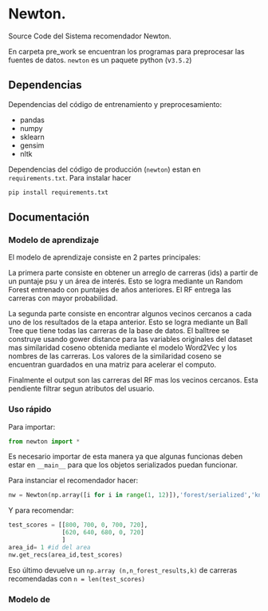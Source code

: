 # Newton.

Source Code del Sistema recomendador  Newton.

En carpeta pre_work se encuentran los programas para preprocesar las fuentes de datos. `newton`
es un paquete python (v`3.5.2`)

## Dependencias
Dependencias del código de entrenamiento y preprocesamiento:

* pandas
* numpy
* sklearn
* gensim
* nltk

Dependencias del código de producción (`newton`) estan en `requirements.txt`. Para instalar hacer 

```bash
pip install requirements.txt
```
## Documentación

### Modelo de aprendizaje
El modelo de aprendizaje consiste en 2 partes principales: 

La primera parte consiste en obtener un arreglo de carreras 
(ids) a partir de un puntaje psu y un área de interés. Esto se logra mediante un Random Forest entrenado con puntajes de
 años anteriores. El RF entrega las carreras con mayor probabilidad.
 
La segunda parte consiste en encontrar algunos vecinos cercanos a cada uno de los resultados de la etapa anterior. Esto se logra
mediante un Ball Tree que tiene todas las carreras de la base de datos. El balltree se construye usando
gower distance para las variables originales del dataset mas similaridad coseno obtenida mediante el modelo Word2Vec y 
los nombres de las carreras. Los valores de la similaridad coseno se encuentran guardados en una matriz para acelerar el computo.

Finalmente el output son las carreras del RF mas los vecinos cercanos. Esta pendiente filtrar segun atributos del usuario.



### Uso rápido

Para importar:
```python
from newton import *
```
Es necesario importar de esta manera ya que algunas funcionas deben estar en `__main__` para que los objetos serializados
puedan funcionar.

Para instanciar el recomendador  hacer:

```python
nw = Newton(np.array([i for i in range(1, 12)]),'forest/serialized','knn/serialized','data',3,5)
```
Y para recomendar:

```python
test_scores = [[800, 700, 0, 700, 720],
               [620, 640, 680, 0, 720]
               ]
area_id= 1 #id del area
nw.get_recs(area_id,test_scores)   
```
Eso último devuelve un `np.array (n,n_forest_results,k)` de carreras recomendadas con `n = len(test_scores)`


### Modelo de 

